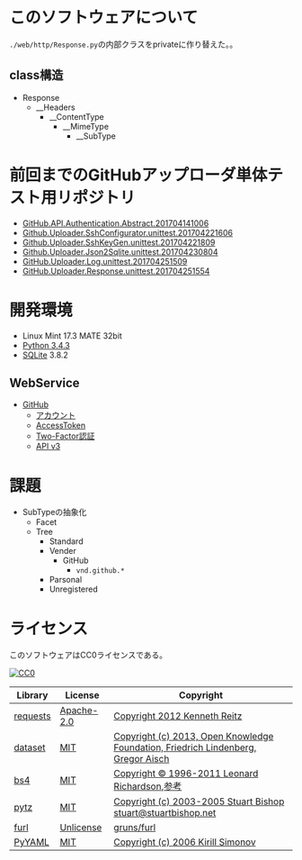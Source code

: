 ﻿# このソフトウェアについて

`./web/http/Response.py`の内部クラスをprivateに作り替えた。。

## class構造

* Response
    * __Headers
        * __ContentType
            * __MimeType
                * __SubType

# 前回までのGitHubアップローダ単体テスト用リポジトリ

* [GitHub.API.Authentication.Abstract.201704141006](https://github.com/ytyaru/GitHub.API.Authentication.Abstract.201704141006)
* [Github.Uploader.SshConfigurator.unittest.201704221606](https://github.com/ytyaru/Github.Uploader.SshConfigurator.unittest.201704221606)
* [Github.Uploader.SshKeyGen.unittest.201704221809](https://github.com/ytyaru/Github.Uploader.SshKeyGen.unittest.201704221809)
* [Github.Uploader.Json2Sqlite.unittest.201704230804](https://github.com/ytyaru/Github.Uploader.Json2Sqlite.unittest.201704230804)
* [GitHub.Uploader.Log.unittest.201704251509](https://github.com/ytyaru/GitHub.Uploader.Log.unittest.201704251509)
* [GitHub.Uploader.Response.unittest.201704251554](https://github.com/ytyaru/GitHub.Uploader.Response.unittest.201704251554)

# 開発環境

* Linux Mint 17.3 MATE 32bit
* [Python 3.4.3](https://www.python.org/downloads/release/python-343/)
* [SQLite](https://www.sqlite.org/) 3.8.2

## WebService

* [GitHub](https://github.com/)
    * [アカウント](https://github.com/join?source=header-home)
    * [AccessToken](https://github.com/settings/tokens)
    * [Two-Factor認証](https://github.com/settings/two_factor_authentication/intro)
    * [API v3](https://developer.github.com/v3/)

# 課題

* SubTypeの抽象化
    * Facet
    * Tree
        * Standard
        * Vender
            * GitHub
                * `vnd.github.*`
        * Parsonal
        * Unregistered

# ライセンス

このソフトウェアはCC0ライセンスである。

[![CC0](http://i.creativecommons.org/p/zero/1.0/88x31.png "CC0")](http://creativecommons.org/publicdomain/zero/1.0/deed.ja)

Library|License|Copyright
-------|-------|---------
[requests](http://requests-docs-ja.readthedocs.io/en/latest/)|[Apache-2.0](https://opensource.org/licenses/Apache-2.0)|[Copyright 2012 Kenneth Reitz](http://requests-docs-ja.readthedocs.io/en/latest/user/intro/#requests)
[dataset](https://dataset.readthedocs.io/en/latest/)|[MIT](https://opensource.org/licenses/MIT)|[Copyright (c) 2013, Open Knowledge Foundation, Friedrich Lindenberg, Gregor Aisch](https://github.com/pudo/dataset/blob/master/LICENSE.txt)
[bs4](https://www.crummy.com/software/BeautifulSoup/bs4/doc/)|[MIT](https://opensource.org/licenses/MIT)|[Copyright © 1996-2011 Leonard Richardson](https://pypi.python.org/pypi/beautifulsoup4),[参考](http://tdoc.info/beautifulsoup/)
[pytz](https://github.com/newvem/pytz)|[MIT](https://opensource.org/licenses/MIT)|[Copyright (c) 2003-2005 Stuart Bishop <stuart@stuartbishop.net>](https://github.com/newvem/pytz/blob/master/LICENSE.txt)
[furl](https://github.com/gruns/furl)|[Unlicense](http://unlicense.org/)|[gruns/furl](https://github.com/gruns/furl/blob/master/LICENSE.md)
[PyYAML](https://github.com/yaml/pyyaml)|[MIT](https://opensource.org/licenses/MIT)|[Copyright (c) 2006 Kirill Simonov](https://github.com/yaml/pyyaml/blob/master/LICENSE)

